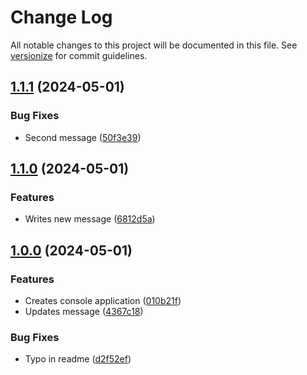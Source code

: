 # Change Log

All notable changes to this project will be documented in this file. See [versionize](https://github.com/versionize/versionize) for commit guidelines.

<a name="1.1.1"></a>
## [1.1.1](https://www.github.com/anapolima/versionize-automated-changelog/releases/tag/v1.1.1) (2024-05-01)

### Bug Fixes

* Second message ([50f3e39](https://www.github.com/anapolima/versionize-automated-changelog/commit/50f3e39be50c088c706259e9b0adf916b0c018db))

<a name="1.1.0"></a>
## [1.1.0](https://www.github.com/anapolima/versionize-automated-changelog/releases/tag/v1.1.0) (2024-05-01)

### Features

* Writes new message ([6812d5a](https://www.github.com/anapolima/versionize-automated-changelog/commit/6812d5a15bfd583f181321e13ec020cf804b1d64))

<a name="1.0.0"></a>
## [1.0.0](https://www.github.com/anapolima/versionize-automated-changelog/releases/tag/v1.0.0) (2024-05-01)

### Features

* Creates console application ([010b21f](https://www.github.com/anapolima/versionize-automated-changelog/commit/010b21fa1f74e1374105754811720316c1295244))
* Updates message ([4367c18](https://www.github.com/anapolima/versionize-automated-changelog/commit/4367c18bd8898be763f7ebf788ce2e91c9411771))

### Bug Fixes

* Typo in readme ([d2f52ef](https://www.github.com/anapolima/versionize-automated-changelog/commit/d2f52efc452a2cefb98cff5b5bfcefa32c882168))

